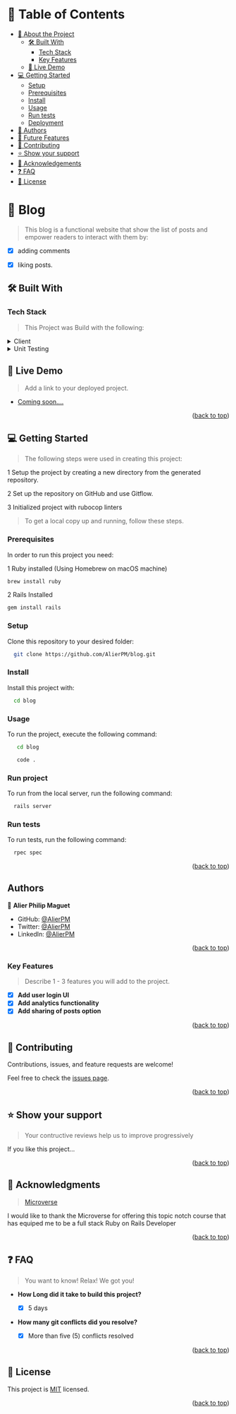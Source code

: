 
<a name="readme-top"></a>

<!--
HOW TO USE:
This is an example of how you may give instructions on setting up your project locally.

Modify this file to match your project and remove sections that don't apply.

REQUIRED SECTIONS:
- Table of Contents
- About the Project
  - Built With
  - Live Demo
- Getting Started
- Authors
- Future Features
- Contributing
- Show your support
- Acknowledgements
- License

After you're finished please remove all the comments and instructions!
-->

<!-- TABLE OF CONTENTS -->

# 📗 Table of Contents

- [📖 About the Project](#about-project)
  - [🛠 Built With](#built-with)
    - [Tech Stack](#tech-stack)
    - [Key Features](#key-features)
  - [🚀 Live Demo](#live-demo)
- [💻 Getting Started](#getting-started)
  - [Setup](#setup)
  - [Prerequisites](#prerequisites)
  - [Install](#install)
  - [Usage](#usage)
  - [Run tests](#run-tests)
  - [Deployment](#triangular_flag_on_post-deployment)
- [👥 Authors](#authors)
- [🔭 Future Features](#future-features)
- [🤝 Contributing](#contributing)
- [⭐️ Show your support](#support)
- [🙏 Acknowledgements](#acknowledgements)
- [❓ FAQ](#faq)
- [📝 License](#license)

<!-- PROJECT DESCRIPTION -->

# 📖 Blog <a name="about-project"></a>

> This blog is a functional website that show the list of  posts and empower readers to interact with them by:

- [x] adding comments

- [x] liking posts.

## 🛠 Built With <a name="built-with"></a>

### Tech Stack <a name="tech-stack"></a>

> This Project was Build with the following:

<details>
  <summary>Client</summary>
  <ul>
    <li><a href="https://www.ruby-lang.org/en/">Ruby</a></li>
    <li><a href="https://rubyonrails.org/">Ruby on Rails</a></li>
  </ul>
</details>

<details>
  <summary>Unit Testing</summary>
  <ul>
    <li><a href="https://rspec.info/">Rspec</a></li>
  </ul>
</details>

<!-- <details>
<summary>Database</summary>
  <ul>
    <li><a href="https://www.postgresql.org/">PostgreSQL</a></li>
  </ul>
</details> -->


<!-- LIVE DEMO -->

## 🚀 Live Demo <a name="live-demo"></a>

> Add a link to your deployed project.

- [Coming soon....](https://yourdeployedapplicationlink.com)

<p align="right">(<a href="#readme-top">back to top</a>)</p>

<!-- GETTING STARTED -->

## 💻 Getting Started <a name="getting-started"></a>

> The following steps were used in creating this project:

1 Setup the project by creating a new directory from the generated repository.

2 Set up the repository on GitHub and use Gitflow.

3 Initialized project with rubocop linters

> To get a local copy up and running, follow these steps.

### Prerequisites

In order to run this project you need:

1 Ruby installed (Using Homebrew on macOS machine)

```sh
brew install ruby
```

2 Rails Installed

```sh
gem install rails
```

### Setup

Clone this repository to your desired folder:

```sh
  git clone https://github.com/AlierPM/blog.git
```

### Install

Install this project with:

```sh
  cd blog
```

### Usage

To run the project, execute the following command:

```sh
   cd blog
```
```sh
   code .
```

### Run project

To run from the local server, run the following command:

```sh
  rails server
```
### Run tests

To run tests, run the following command:

```sh
  rpec spec
```

<p align="right">(<a href="#readme-top">back to top</a>)</p>

## Authors

👤 **Alier Philip Maguet**

- GitHub: [@AlierPM](https://github.com/AlierPM)
- Twitter: [@AlierPM](https://twitter.com/AlierPM)
- LinkedIn: [@AlierPM](https://www.linkedin.com/in/alierphilipmaguet/)

<p align="right">(<a href="#readme-top">back to top</a>)</p>

<!-- Features -->
### Key Features <a name="key-features"></a>
> Describe 1 - 3 features you will add to the project.

- [x] **Add user login UI**
- [x] **Add analytics functionality**
- [x] **Add sharing of posts option**

<p align="right">(<a href="#readme-top">back to top</a>)</p>

<!-- CONTRIBUTING -->

## 🤝 Contributing <a name="contributing"></a>

Contributions, issues, and feature requests are welcome!

Feel free to check the [issues page](../../issues/).

<p align="right">(<a href="#readme-top">back to top</a>)</p>

<!-- SUPPORT -->

## ⭐️ Show your support <a name="support"></a>

> Your contructive reviews help us to improve progressively

If you like this project...

<p align="right">(<a href="#readme-top">back to top</a>)</p>

<!-- ACKNOWLEDGEMENTS -->

## 🙏 Acknowledgments <a name="acknowledgements"></a>

>[Microverse](https://www.microverse.org/?grsf=0gzf37)

I would like to thank the Microverse for offering this topic notch course that has equiped me to be a full stack Ruby on Rails Developer

<p align="right">(<a href="#readme-top">back to top</a>)</p>

<!-- FAQ (optional) -->

## ❓ FAQ <a name="faq"></a>

> You want to know! Relax! We got you!

- **How Long did it take to build this project?**

  - [x] 5 days

- **How many git conflicts did you resolve?**

  - [x] More than five (5) conflicts resolved

<p align="right">(<a href="#readme-top">back to top</a>)</p>

<!-- LICENSE -->

## 📝 License <a name="license"></a>

This project is [MIT](./LICENSE) licensed.

<p align="right">(<a href="#readme-top">back to top</a>)</p>
